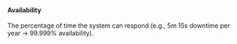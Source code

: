 #### Availability
The percentage of time the system can respond (e.g., 5m 15s downtime per year -> 99.999% availability).
